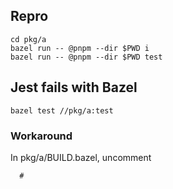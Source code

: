 ## Repro

```
cd pkg/a
bazel run -- @pnpm --dir $PWD i
bazel run -- @pnpm --dir $PWD test
```

## Jest fails with Bazel

```
bazel test //pkg/a:test
```

### Workaround

In pkg/a/BUILD.bazel, uncomment

```
  #
```
